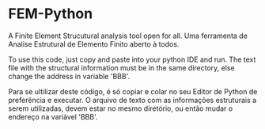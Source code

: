 # FEM-Python
A Finite Element Strucutural analysis tool open for all. Uma ferramenta de Analise Estrutural de Elemento Finito aberto à todos.

To use this code, just copy and paste into your python IDE and run. The text file with the structural information must be in the same directory, else change the address in variable 'BBB'.

Para se ultilizar deste código, é só copiar e colar no seu Editor de Python de preferência e executar. O arquivo de texto com as informações estruturais a serem utilizadas, devem estar no mesmo diretório, ou então mudar o endereço na variável 'BBB'.
